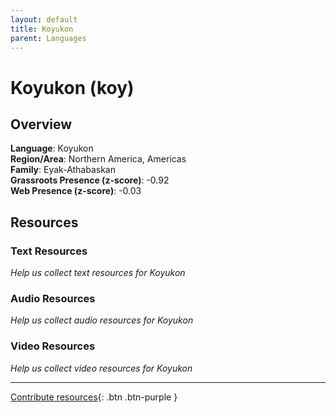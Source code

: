```yaml
---
layout: default
title: Koyukon
parent: Languages
---
```


# Koyukon (koy)

## Overview

**Language**: Koyukon  
**Region/Area**: Northern America, Americas  
**Family**: Eyak-Athabaskan  
**Grassroots Presence (z-score)**: -0.92  
**Web Presence (z-score)**: -0.03  

## Resources

### Text Resources
*Help us collect text resources for Koyukon*

### Audio Resources
*Help us collect audio resources for Koyukon*

### Video Resources
*Help us collect video resources for Koyukon*

---

[Contribute resources](https://forms.office.com/e/1SfLJx3u1r){: .btn .btn-purple }
